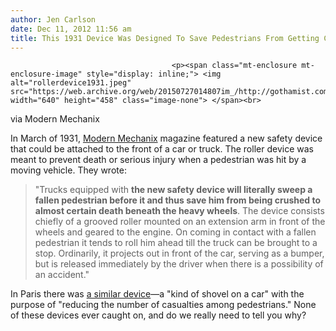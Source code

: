 ```yaml
---
author: Jen Carlson
date: Dec 11, 2012 11:56 am
title: This 1931 Device Was Designed To Save Pedestrians From Getting Crushed By A Vehicle
---
```


	
										<p><span class="mt-enclosure mt-enclosure-image" style="display: inline;"> <img alt="rollerdevice1931.jpeg" src="https://web.archive.org/web/20150727014807im_/http://gothamist.com/attachments/arts_jen/rollerdevice1931.jpeg" width="640" height="458" class="image-none"> </span><br>
<span class="photo_caption">via Modern Mechanix</span></p>

<p>In March of 1931, <a href="https://web.archive.org/web/20150727014807/http://blog.modernmechanix.com/this-roller-safety-device-sweeps-away-fallen-pedestrian/">Modern Mechanix</a> magazine featured a new safety device that could be attached to the front of a car or truck. The roller device was meant to prevent death or serious injury when a pedestrian was hit by a moving vehicle. They wrote:</p>

<blockquote>&quot;Trucks equipped with <strong>the new safety device will literally sweep a fallen pedestrian before it and thus save him from being crushed to almost certain death beneath the heavy wheels</strong>. The device consists chiefly of a grooved roller mounted on an extension arm in front of the wheels and geared to the engine. On coming in contact with a fallen pedestrian it tends to roll him ahead till the truck can be brought to a stop. Ordinarily, it projects out in front of the car, serving as a bumper, but is released immediately by the driver when there is a possibility of an accident.&quot;</blockquote>

<p>In Paris there was <a href="https://web.archive.org/web/20150727014807/http://www.flickr.com/photos/nationaalarchief/4192749199/in/gallery-karelmeijers-72157627940622287/">a similar device</a>&#x2014;a &quot;kind of shovel on a car&quot; with the purpose of &quot;reducing the number of casualties among pedestrians.&quot; None of these devices ever caught on, and do we really need to tell you why?</p>					
										
									
				
